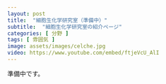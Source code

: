 ```yaml
---
layout: post
title:  "細胞生化学研究室（準備中）"
subtitle:  "細胞生化学研究室の紹介ページ"
categories: [ 分野 ]
tags: [ 雰囲気 ]
image: assets/images/celche.jpg
video: https://www.youtube.com/embed/ftjeVcU_AlI
---
```


準備中です。  
